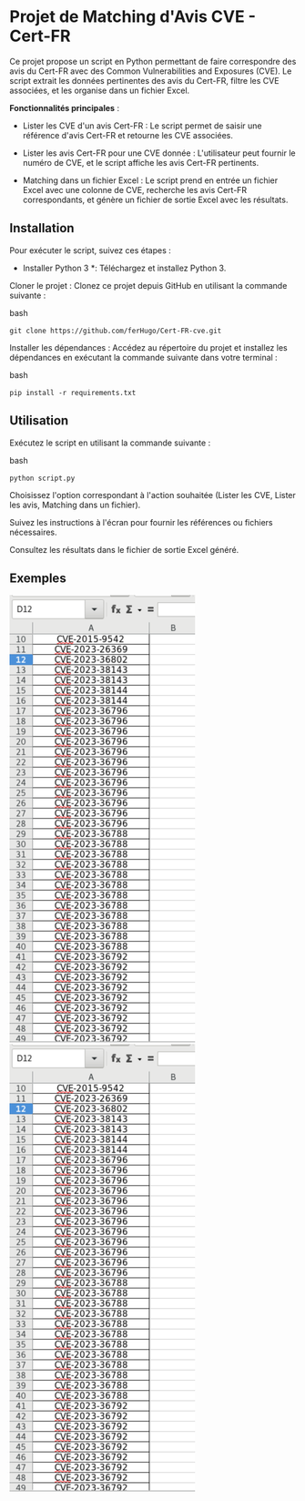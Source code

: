 # Projet de Matching d'Avis CVE - Cert-FR

Ce projet propose un script en Python permettant de faire correspondre des avis du Cert-FR avec des Common Vulnerabilities and Exposures (CVE). Le script extrait les données pertinentes des avis du Cert-FR, filtre les CVE associées, et les organise dans un fichier Excel.

**Fonctionnalités principales** :

- Lister les CVE d'un avis Cert-FR : Le script permet de saisir une référence d'avis Cert-FR et retourne les CVE associées.

- Lister les avis Cert-FR pour une CVE donnée : L'utilisateur peut fournir le numéro de CVE, et le script affiche les avis Cert-FR pertinents.

- Matching dans un fichier Excel : Le script prend en entrée un fichier Excel avec une colonne de CVE, recherche les avis Cert-FR correspondants, et génère un fichier de sortie Excel avec les résultats.

## **Installation**

Pour exécuter le script, suivez ces étapes :

* Installer Python 3 *: Téléchargez et installez Python 3.

Cloner le projet : Clonez ce projet depuis GitHub en utilisant la commande suivante :

bash

    git clone https://github.com/ferHugo/Cert-FR-cve.git

Installer les dépendances : Accédez au répertoire du projet et installez les dépendances en exécutant la commande suivante dans votre terminal :

bash

    pip install -r requirements.txt

## **Utilisation**

Exécutez le script en utilisant la commande suivante :

bash

    python script.py

Choisissez l'option correspondant à l'action souhaitée (Lister les CVE, Lister les avis, Matching dans un fichier).

Suivez les instructions à l'écran pour fournir les références ou fichiers nécessaires.

Consultez les résultats dans le fichier de sortie Excel généré.

## **Exemples**


![ On donne une liste de cve ](/images/1.png)
![ L'Excel une fois le script qui a tourné ](/images/1.png)





